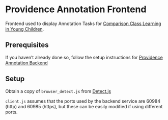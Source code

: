 # Providence Annotation Frontend

Frontend used to display Annotation Tasks for  [Comparison Class Learning in Young Children](http://library.mit.edu/F/PQKXE2YAGSC2MEUE92G1NESLJHRCHALE3ABDPS867K4HJBR97F-00503?func=file&amp=&amp=&amp=&amp=&amp=&amp=&file%5Fname=find-b&local%5Fbase=THESES2).

## Prerequisites
If you haven’t already done so, follow the setup instructions for [Providence Annotation Backend](https://github.com/sinelki/providence_annotation_backend#readme)

## Setup
Obtain a copy of `browser_detect.js` from 
[Detect.js](https://raw.githubusercontent.com/darcyclarke/Detect.js/28bbfb16f0266bd2b74aca6b3803d40130b6bf20/detect.min.js)

`client.js` assumes that the ports used by the backend service are 60984 (http) and 60985 (https), but these can be easily modified if using different ports. 


